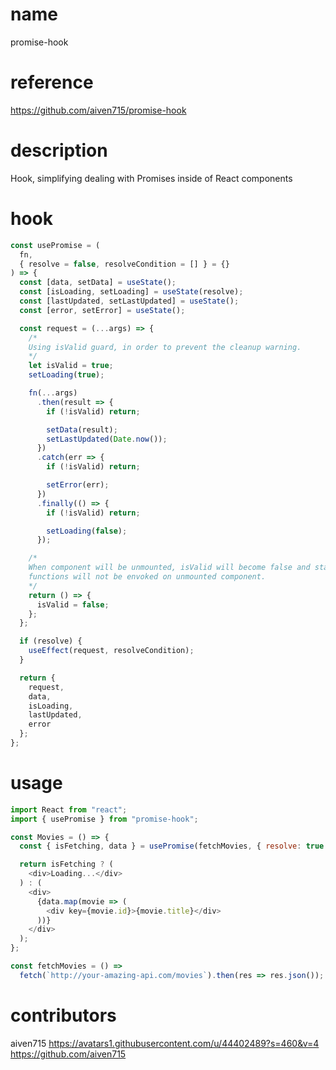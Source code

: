# name

promise-hook

# reference

https://github.com/aiven715/promise-hook

# description

Hook, simplifying dealing with Promises inside of React components

# hook

```javascript
const usePromise = (
  fn,
  { resolve = false, resolveCondition = [] } = {}
) => {
  const [data, setData] = useState();
  const [isLoading, setLoading] = useState(resolve);
  const [lastUpdated, setLastUpdated] = useState();
  const [error, setError] = useState();

  const request = (...args) => {
    /*
    Using isValid guard, in order to prevent the cleanup warning.
    */
    let isValid = true;
    setLoading(true);

    fn(...args)
      .then(result => {
        if (!isValid) return;

        setData(result);
        setLastUpdated(Date.now());
      })
      .catch(err => {
        if (!isValid) return;

        setError(err);
      })
      .finally(() => {
        if (!isValid) return;

        setLoading(false);
      });

    /*
    When component will be unmounted, isValid will become false and state setter
    functions will not be envoked on unmounted component.
    */
    return () => {
      isValid = false;
    };
  };

  if (resolve) {
    useEffect(request, resolveCondition);
  }

  return {
    request,
    data,
    isLoading,
    lastUpdated,
    error
  };
};
```

# usage

```javascript
import React from "react";
import { usePromise } from "promise-hook";

const Movies = () => {
  const { isFetching, data } = usePromise(fetchMovies, { resolve: true });

  return isFetching ? (
    <div>Loading...</div>
  ) : (
    <div>
      {data.map(movie => (
        <div key={movie.id}>{movie.title}</div>
      ))}
    </div>
  );
};

const fetchMovies = () =>
  fetch(`http://your-amazing-api.com/movies`).then(res => res.json());
```

# contributors

aiven715
https://avatars1.githubusercontent.com/u/44402489?s=460&v=4
https://github.com/aiven715
